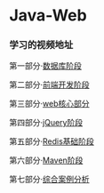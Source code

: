 # Java-Web

### 学习的视频地址

第一部分·[数据库阶段](https://www.bilibili.com/video/av71446592?from=search&seid=15593715610807356183)

第二部分·[前端开发阶段](https://www.bilibili.com/video/av73730087?from=search&seid=15593715610807356183)

第三部分·[web核心部分](https://www.bilibili.com/video/av74401737?p=150)

第四部分·[jQuery阶段](https://www.bilibili.com/video/av76584447)

第五部分·[Redis基础阶段](https://www.bilibili.com/video/av76614274)

第六部分·[Maven阶段](https://www.bilibili.com/video/av76621530)

第七部分·[综合案例分析](https://www.bilibili.com/video/av77305345)
